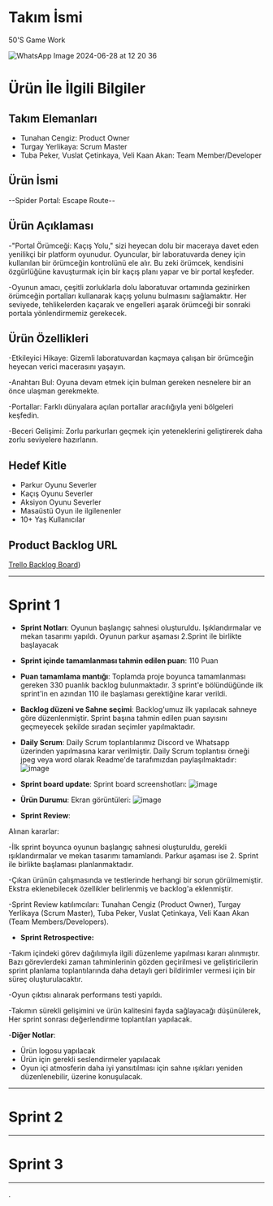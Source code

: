 # **Takım İsmi**

50'S Game Work

![WhatsApp Image 2024-06-28 at 12 20 36](https://github.com/Yerlikaya81/Bootcamp-50-GameProject/assets/153125470/d7101041-a381-4b5d-80bf-aa3fbb8e905b)

# Ürün İle İlgili Bilgiler

## Takım Elemanları

- Tunahan Cengiz: Product Owner
- Turgay Yerlikaya: Scrum Master
- Tuba Peker, Vuslat Çetinkaya, Veli Kaan Akan: Team Member/Developer

## Ürün İsmi

--Spider Portal: Escape Route--

## Ürün Açıklaması

-"Portal Örümceği: Kaçış Yolu," sizi heyecan dolu bir maceraya davet eden yenilikçi bir platform oyunudur. Oyuncular, bir laboratuvarda deney için kullanılan bir örümceğin kontrolünü ele alır. Bu zeki örümcek, kendisini özgürlüğüne kavuşturmak için bir kaçış planı yapar ve bir portal keşfeder.

-Oyunun amacı, çeşitli zorluklarla dolu laboratuvar ortamında gezinirken örümceğin portalları kullanarak kaçış yolunu bulmasını sağlamaktır. Her seviyede, tehlikelerden kaçarak ve engelleri aşarak örümceği bir sonraki portala yönlendirmemiz gerekecek.

## Ürün Özellikleri

-Etkileyici Hikaye: Gizemli laboratuvardan kaçmaya çalışan bir örümceğin heyecan verici macerasını yaşayın.

-Anahtarı Bul: Oyuna devam etmek için bulman gereken nesnelere bir an önce ulaşman gerekmekte.

-Portallar: Farklı dünyalara açılan portallar aracılığıyla yeni bölgeleri keşfedin.

-Beceri Gelişimi: Zorlu parkurları geçmek için yeteneklerini geliştirerek daha zorlu seviyelere hazırlanın.

## Hedef Kitle

- Parkur Oyunu Severler
- Kaçış Oyunu Severler
- Aksiyon Oyunu Severler
- Masaüstü Oyun ile ilgilenenler
- 10+ Yaş Kullanıcılar

## Product Backlog URL

[Trello Backlog Board](https://trello.com/b/518yycw7/50s-game-work))

---

# Sprint 1

- **Sprint Notları**: Oyunun başlangıç sahnesi oluşturuldu. Işıklandırmalar ve mekan tasarımı yapıldı. Oyunun parkur aşaması 2.Sprint ile birlikte başlayacak

- **Sprint içinde tamamlanması tahmin edilen puan**: 110 Puan

- **Puan tamamlama mantığı**: Toplamda proje boyunca tamamlanması gereken 330 puanlık backlog bulunmaktadır. 3 sprint'e bölündüğünde ilk sprint'in en azından 110 ile başlaması gerektiğine karar verildi.

- **Backlog düzeni ve Sahne seçimi**: Backlog'umuz ilk yapılacak sahneye göre düzenlenmiştir. Sprint başına tahmin edilen puan sayısını geçmeyecek şekilde sıradan seçimler yapılmaktadır.

- **Daily Scrum**: Daily Scrum toplantılarımız Discord ve Whatsapp üzerinden yapılmasına karar verilmiştir. Daily Scrum toplantısı örneği jpeg veya word olarak Readme'de tarafımızdan paylaşılmaktadır:
![image](https://github.com/Yerlikaya81/Bootcamp-50-GameProject/assets/153125470/fc7fd6b9-2021-45dd-a3f2-c11964523158)



- **Sprint board update**: Sprint board screenshotları: 
![image](https://github.com/tunadeveloper/Bootcamp-50-GameProject/assets/153125470/338b5bcf-5a02-428f-a632-b728e8b3b76a)


- **Ürün Durumu**: Ekran görüntüleri:
![image](https://github.com/tunadeveloper/Bootcamp-50-GameProject/assets/153125470/2aaa580d-96b7-4919-a8fb-d3fd7e3a3da2)


- **Sprint Review**: 

Alınan kararlar:

-İlk sprint boyunca oyunun başlangıç sahnesi oluşturuldu, gerekli ışıklandırmalar ve mekan tasarımı tamamlandı. Parkur aşaması ise 2. Sprint ile birlikte başlaması planlanmaktadır.

-Çıkan ürünün çalışmasında ve testlerinde herhangi bir sorun görülmemiştir. Ekstra eklenebilecek özellikler belirlenmiş ve backlog'a eklenmiştir.

-Sprint Review katılımcıları: Tunahan Cengiz (Product Owner), Turgay Yerlikaya (Scrum Master), Tuba Peker, Vuslat Çetinkaya, Veli Kaan Akan (Team Members/Developers).

- **Sprint Retrospective:**

-Takım içindeki görev dağılımıyla ilgili düzenleme yapılması kararı alınmıştır. Bazı görevlerdeki zaman tahminlerinin gözden geçirilmesi ve geliştiricilerin sprint planlama toplantılarında daha detaylı geri bildirimler vermesi için bir süreç oluşturulacaktır.

-Oyun çıktısı alınarak performans testi yapıldı.

-Takımın sürekli gelişimini ve ürün kalitesini fayda sağlayacağı düşünülerek, Her sprint sonrası değerlendirme toplantıları yapılacak.

-**Diğer Notlar**:
- Ürün logosu yapılacak
- Ürün için gerekli seslendirmeler yapılacak
- Oyun içi atmosferin daha iyi yansıtılması için sahne ışıkları yeniden düzenlenebilir, üzerine konuşulacak.
---

# Sprint 2


---

# Sprint 3

---
.
